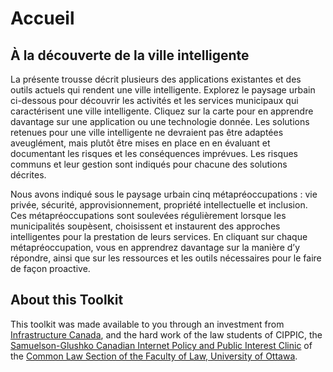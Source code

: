 # Accueil

## À la découverte de la ville intelligente

La présente trousse décrit plusieurs des applications existantes et des outils actuels qui rendent une ville intelligente. Explorez le paysage urbain ci-dessous pour découvrir les activités et les services municipaux qui caractérisent une ville intelligente. Cliquez sur la carte pour en apprendre davantage sur une application ou une technologie donnée. Les solutions retenues pour une ville intelligente ne devraient pas être adaptées aveuglément, mais plutôt être mises en place en en évaluant et documentant les risques et les conséquences imprévues. Les risques communs et leur gestion sont indiqués pour chacune des solutions décrites.

Nous avons indiqué sous le paysage urbain cinq métapréoccupations : vie privée, sécurité, approvisionnement, propriété intellectuelle et inclusion. Ces métapréoccupations sont soulevées régulièrement lorsque les municipalités soupèsent, choisissent et instaurent des approches intelligentes pour la prestation de leurs services. En cliquant sur chaque métapréoccupation, vous en apprendrez davantage sur la manière d’y répondre, ainsi que sur les ressources et les outils nécessaires pour le faire de façon proactive.

## About this Toolkit

This toolkit was made available to you through an investment from [Infrastructure Canada](https://www.infrastructure.gc.ca/cities-villes/index-eng.html), and the hard work of the law students of CIPPIC, the [Samuelson-Glushko Canadian Internet Policy and Public Interest Clinic](https://cippic.ca/) of the [Common Law Section of the Faculty of Law, University of Ottawa](https://commonlaw.uottawa.ca/en).

